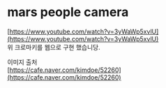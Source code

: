 # mars people camera

[https://www.youtube.com/watch?v=3yWaWp5xvlU](https://www.youtube.com/watch?v=3yWaWp5xvlU)  
위 크로마키를 웹으로 구현 했습니당.  
  
이미지 출처  
[https://cafe.naver.com/kimdoe/52260](https://cafe.naver.com/kimdoe/52260)